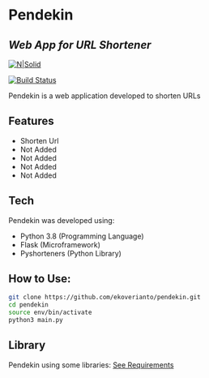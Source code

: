# Pendekin
## _Web App for URL Shortener_
[![N|Solid](https://img.icons8.com/fluency/2x/flask.png)](https://flask.palletsprojects.com/en/2.1.x/)

[![Build Status](https://travis-ci.org/joemccann/dillinger.svg?branch=master)](https://github.com/ekoverianto/pendekin)

Pendekin is a web application developed to shorten URLs

## Features

- Shorten Url
- Not Added
- Not Added
- Not Added
- Not Added

## Tech

Pendekin was developed using:

- Python 3.8 (Programming Language)
- Flask (Microframework)
- Pyshorteners (Python Library)

## How to Use:
```sh
git clone https://github.com/ekoverianto/pendekin.git
cd pendekin
source env/bin/activate
python3 main.py
```

## Library
Pendekin using some libraries: [See Requirements](https://github.com/ekoverianto/pendekin/blob/master/requirements.txt)
